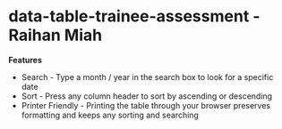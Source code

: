 data-table-trainee-assessment - Raihan Miah
==============================

**Features**
* Search - Type a month / year in the search box to look for a specific date
* Sort - Press any column header to sort by ascending or descending
* Printer Friendly - Printing the table through your browser preserves formatting and keeps any sorting and searching
